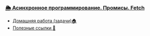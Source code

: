 ### [🌦 Асинхронное программирование. Промисы. Fetch](https://sulemanof.github.io/js-lectures/async-development/presentation/#/)

<!-- - [Домашняя работа (проект)🏠](./async-development/readme.md) -->
- [Домашняя работа (задачи)🏠](./async-development/homework.js)
- [Полезные ссылки 🔗](./async-development/useful-links.md)
<!-- - [JS quiz 🎲](https://play.kahoot.it/v2/?quizId=21a15928-427c-45f0-a326-6eb55c5d2092) -->
